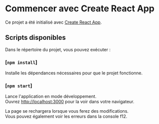 # Commencer avec Create React App

Ce projet a été initialisé avec [Create React App](https://github.com/facebook/create-react-app).

## Scripts disponibles

Dans le répertoire du projet, vous pouvez exécuter :

### [`npm install`]

Installe les dépendances nécessaires pour que le projet fonctionne.

### [`npm start`]

Lance l'application en mode développement.\
Ouvrez [http://localhost:3000](http://localhost:3000) pour la voir dans votre navigateur.

La page se rechargera lorsque vous ferez des modifications.\
Vous pouvez également voir les erreurs dans la console f12.